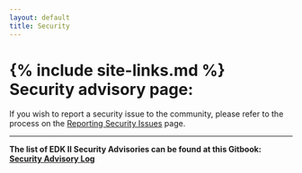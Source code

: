 ```yaml
---
layout: default
title: Security
---
```

{% include site-links.md %}
Security advisory page:
=======================

If you wish to report a security issue to the community, please refer to the process on the [Reporting Security Issues]({{wiki}}/Reporting-Security-Issues) page.

----

<b>The list of EDK II Security Advisories can be found at this Gitbook: [Security Advisory Log]( https://www.gitbook.com/book/edk2-docs/security-advisory/details)

